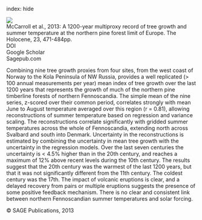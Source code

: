 index: hide

<div class="Citation">
    <div class="Citation-thumb CitationThumb-linked"  data-href="https://doi.org/10.1177/0959683612467483">
      <img src="https://static.claimspace.cloud/climate-study-static/refs/thumbs/5/McCarroll_et_al_2013-thumb.png" />
    </div>

  <div class="Citation-body">
    <div class="Citation-text">McCarroll et al., 2013: A 1200-year multiproxy record of tree growth and summer temperature at the northern pine forest limit of Europe. <span class="Article-journal">The Holocene, </span><span class="Article-volume">23, </span>471-484pp.</div>
    <div class="Citation-links">
      <div class="CitationLink" data-href="https://doi.org/10.1177/0959683612467483">
        <div class="CitationLink-icon CitationLink-Doi"></div>
        <div class="CitationLink-text">DOI</div>
      </div>
      <div class="CitationLink" data-href="https://scholar.google.com/scholar?q=10.1177/0959683612467483">
        <div class="CitationLink-icon CitationLink-Scholar"></div>
        <div class="CitationLink-text">Google Scholar</div>
      </div>
      <div class="CitationLink" data-href="http://hol.sagepub.com/content/23/4/471">
        <div class="CitationLink-icon CitationLink-Publisher"></div>
        <div class="CitationLink-text">Sagepub.com</div>
      </div>
    </div>
  </div>
</div>

Combining nine tree growth proxies from four sites, from the west coast of Norway to the Kola Peninsula of NW Russia, provides a well replicated (> 100 annual measurements per year) mean index of tree growth over the last 1200 years that represents the growth of much of the northern pine timberline forests of northern Fennoscandia. The simple mean of the nine series, z-scored over their common period, correlates strongly with mean June to August temperature averaged over this region (r = 0.81), allowing reconstructions of summer temperature based on regression and variance scaling. The reconstructions correlate significantly with gridded summer temperatures across the whole of Fennoscandia, extending north across Svalbard and south into Denmark. Uncertainty in the reconstructions is estimated by combining the uncertainty in mean tree growth with the uncertainty in the regression models. Over the last seven centuries the uncertainty is < 4.5% higher than in the 20th century, and reaches a maximum of 12% above recent levels during the 10th century. The results suggest that the 20th century was the warmest of the last 1200 years, but that it was not significantly different from the 11th century. The coldest century was the 17th. The impact of volcanic eruptions is clear, and a delayed recovery from pairs or multiple eruptions suggests the presence of some positive feedback mechanism. There is no clear and consistent link between northern Fennoscandian summer temperatures and solar forcing.

<div class="Citation-copy">
&copy; SAGE Publications, 2013
</div>